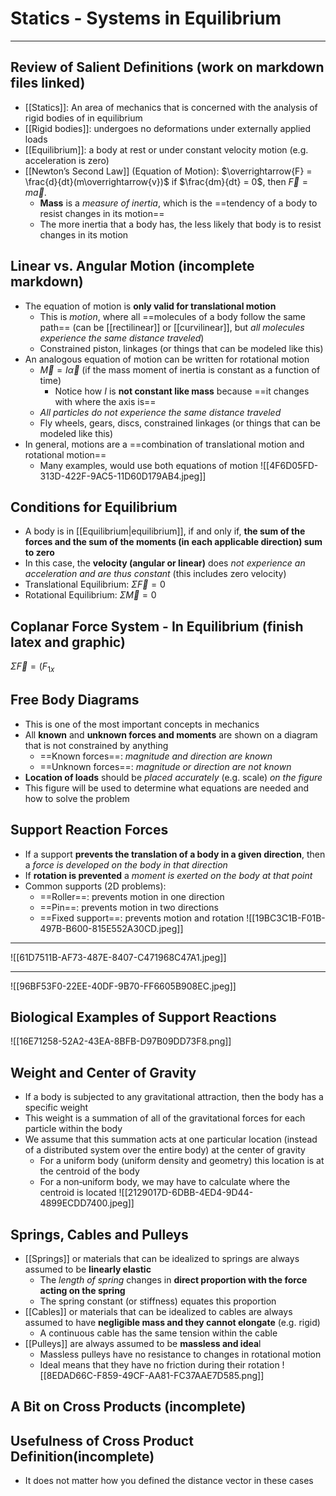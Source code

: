 # Statics - Systems in Equilibrium
___
## Review of Salient Definitions (work on markdown files linked)
- [[Statics]]: An area of mechanics that is concerned with the analysis of rigid bodies of in equilibrium
- [[Rigid bodies]]: undergoes no deformations under externally applied loads
- [[Equilibrium]]: a body at rest or under constant velocity motion (e.g. acceleration is zero)
- [[Newton’s Second Law]] (Equation of Motion): $\overrightarrow{F} = \frac{d}{dt}(m\overrightarrow{v})$ if $\frac{dm}{dt} = 0$, then $\overrightarrow{F}=m\overrightarrow{a}$.
	- **Mass** is a *measure of inertia*, which is the ==tendency of a body to resist changes in its motion==
	- The more inertia that a body has, the less likely that body is to resist changes in its motion
## Linear vs. Angular Motion (incomplete markdown)
- The equation of motion is **only valid for translational motion**
	- This is *motion*, where all ==molecules of a body follow the same path== (can be [[rectilinear]] or [[curvilinear]], but *all molecules experience the same distance traveled*)
	- Constrained piston, linkages (or things that can be modeled like this)
- An analogous equation of motion can be written for rotational motion
	- $\overrightarrow{M}=I\overrightarrow{\alpha}$ (if the mass moment of inertia is constant as a function of time)
		- Notice how *I* is **not constant like mass** because ==it changes with where the axis is==
	- *All particles do not experience the same distance traveled*
	- Fly wheels, gears, discs, constrained linkages (or things that can be modeled like this)
- In general, motions are a ==combination of translational motion and rotational motion==
	- Many examples, would use both equations of motion
![[4F6D05FD-313D-422F-9AC5-11D60D179AB4.jpeg]]
## Conditions for Equilibrium
- A body is in [[Equilibrium|equilibrium]], if and only if, **the sum of the forces and the sum of the moments (in each applicable direction) sum to zero**
- In this case, the **velocity (angular or linear)** does *not experience an acceleration and are thus constant* (this includes zero velocity)
- Translational Equilibrium: $\Sigma \overrightarrow{F} = 0$
- Rotational Equilibrium: $\Sigma \overrightarrow{M} = 0$
## Coplanar Force System - In Equilibrium (finish latex and graphic)
$\Sigma \overrightarrow{F} = (F_{1x}$
## Free Body Diagrams
- This is one of the most important concepts in mechanics
- All **known** and **unknown forces and moments** are shown on a diagram that is not constrained by anything
	- ==Known forces==: *magnitude and direction are known*
	- ==Unknown forces==: *magnitude or direction are not known*
- **Location of loads** should be *placed accurately* (e.g. scale) *on the figure*
- This figure will be used to determine what equations are needed and how to solve the problem
## Support Reaction Forces
- If a support **prevents the translation of a body in a given direction**, then a *force is developed on the body in that direction*
- If **rotation is prevented** a *moment is exerted on the body at that point*
- Common supports (2D problems):
	- ==Roller==: prevents motion in one direction
	- ==Pin==: prevents motion in two directions
	- ==Fixed support==: prevents motion and rotation
![[19BC3C1B-F01B-497B-B600-815E552A30CD.jpeg]]
___
![[61D7511B-AF73-487E-8407-C471968C47A1.jpeg]]
___
![[96BF53F0-22EE-40DF-9B70-FF6605B908EC.jpeg]]
## Biological Examples of Support Reactions
![[16E71258-52A2-43EA-8BFB-D97B09DD73F8.png]]
## Weight and Center of Gravity
- If a body is subjected to any gravitational attraction, then the body has a specific weight
- This weight is a summation of all of the gravitational forces for each particle within the body
- We assume that this summation acts at one particular location (instead of a distributed system over the entire body) at the center of gravity
	- For a uniform body (uniform density and geometry) this location is at the centroid of the body
	- For a non‐uniform body, we may have to calculate where the centroid is located
![[2129017D-6DBB-4ED4-9D44-4899ECDD7400.jpeg]]
## Springs, Cables and Pulleys
- [[Springs]] or materials that can be idealized to springs are always assumed to be **linearly elastic**
	- The *length of spring* changes in **direct proportion with the force acting on the spring**
	- The spring constant (or stiffness) equates this proportion
- [[Cables]] or materials that can be idealized to cables are always assumed to have **negligible mass and they cannot elongate** (e.g. rigid)
	- A continuous cable has the same tension within the cable
- [[Pulleys]] are always assumed to be **massless and idea**l
	- Massless pulleys have no resistance to changes in rotational motion 
	- Ideal means that they have no friction during their rotation
![[8EDAD66C-F859-49CF-AA81-FC37AAE7D585.png]]
## A Bit on Cross Products (incomplete)
## Usefulness of Cross Product Definition(incomplete)
- It does not matter how you defined the distance vector in these cases